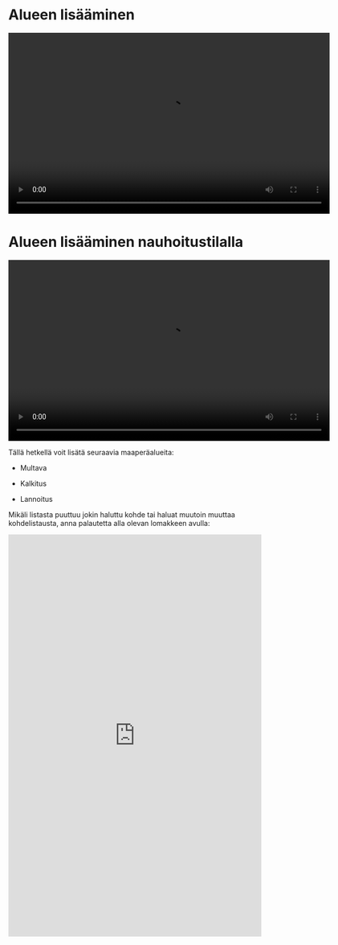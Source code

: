 # Alueen lisääminen

<video width="640" height="360" controls>

<source src="img/alueen_lisääminen.mp4" type="video/mp4">

</video>

# Alueen lisääminen nauhoitustilalla

<video width="640" height="360" controls>

<source src="img/alueen_lisääminen_nauhoitustila.mp4" type="video/mp4">

</video>

Tällä hetkellä voit lisätä seuraavia maaperäalueita:

-   Multava

-   Kalkitus

-   Lannoitus


Mikäli listasta puuttuu jokin haluttu kohde tai haluat muutoin muuttaa kohdelistausta, anna palautetta alla olevan lomakkeen avulla: 

<iframe 
    src="https://docs.google.com/forms/d/e/1FAIpQLSfsGGxcdoyVvwqIh-dGyleqlHLDa48dSnIgMMCHhSZR-pgl4Q/viewform?usp=pp_url&entry.76641795=Alueen+lis%C3%A4%C3%A4mist%C3%A4&embedded=true" 
    width="100%" 
    height="800" 
    frameborder="0" 
    marginheight="0" 
    marginwidth="0">
Ladataan…
</iframe>